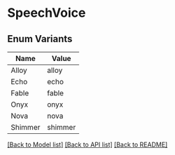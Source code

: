 # SpeechVoice

## Enum Variants

| Name | Value |
|---- | -----|
| Alloy | alloy |
| Echo | echo |
| Fable | fable |
| Onyx | onyx |
| Nova | nova |
| Shimmer | shimmer |


[[Back to Model list]](../README.md#documentation-for-models) [[Back to API list]](../README.md#documentation-for-api-endpoints) [[Back to README]](../README.md)


